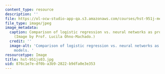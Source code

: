 ```yaml
---
content_type: resource
description: ''
file: https://ol-ocw-studio-app-qa.s3.amazonaws.com/courses/hst-951j-medical-decision-support-spring-2003/876c1e7edf0ba3b92822b9dfa0e3e353_hst-951js03.jpg
file_type: image/jpeg
image_metadata:
  caption: Comparison of logistic regression vs. neural networks as prognostic models.
    (Image by Prof. Lucila Ohno-Machado.)
  credit: ''
  image-alt: 'Comparison of logistic regression vs. neural networks as prognostic
    models. '
resourcetype: Image
title: hst-951js03.jpg
uid: 876c1e7e-df0b-a3b9-2822-b9dfa0e3e353
---
```

